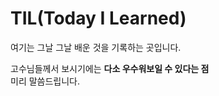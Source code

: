 # TIL(Today I Learned)
여기는 그날 그날 배운 것을 기록하는 곳입니다.


고수님들께서 보시기에는 __다소 우수워보일 수 있다는 점__</br>
미리 말씀드립니다.
